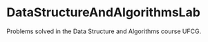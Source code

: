 DataStructureAndAlgorithmsLab
=============================

Problems solved in the Data Structure and Algorithms course UFCG.
